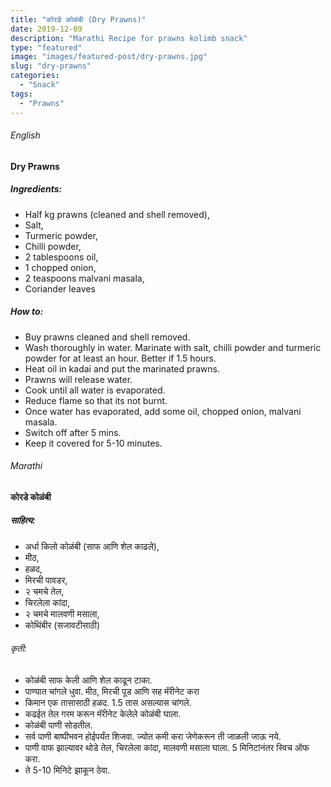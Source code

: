 ```yaml
---
title: "कोरडे कोळंबी (Dry Prawns)"
date: 2019-12-09
description: "Marathi Recipe for prawns kolimb snack"
type: "featured"
image: "images/featured-post/dry-prawns.jpg"
slug: "dry-prawns"
categories: 
  - "Snack"
tags:
  - "Prawns"
---
```


###### English


#### Dry Prawns

##### Ingredients: 


- Half kg prawns (cleaned and shell removed), 
- Salt, 
- Turmeric powder, 
- Chilli powder, 
- 2 tablespoons oil, 
- 1 chopped onion, 
- 2 teaspoons malvani masala, 
- Coriander leaves



##### How to: 
- Buy prawns cleaned and shell removed.
- Wash thoroughly in water. Marinate with salt, chilli powder and 
turmeric powder for at least an hour. Better if 1.5 hours. 
- Heat oil in kadai and put the marinated prawns.
- Prawns will release water. 
- Cook until all water is evaporated. 
- Reduce flame so that its not burnt. 
- Once water has evaporated, add some oil, chopped onion, malvani masala. 
- Switch off after 5 mins. 
- Keep it covered for 5-10 minutes.






###### Marathi


#### कोरडे कोळंबी

##### साहित्य: 

 
- अर्धा किलो कोळंबी (साफ आणि शेल काढले), 
- मीठ, 
- हळद, 
- मिरची पावडर, 
- २ चमचे तेल,
- चिरलेला कांदा, 
- २ चमचे मालवणी मसाला, 
- कोथिंबीर (सजावटीसाठी)




###### कृती:


- कोळंबी साफ केली आणि शेल काढून टाका.
- पाण्यात चांगले धुवा. मीठ, मिरची पूड आणि सह मॅरीनेट करा
- किमान एक तासासाठी हळद. 1.5 तास असल्यास चांगले.
- कढईत तेल गरम करून मॅरीनेट केलेले कोळंबी घाला.
- कोळंबी पाणी सोडतील.
- सर्व पाणी बाष्पीभवन होईपर्यंत शिजवा. ज्योत कमी करा जेणेकरून ती जाळली जाऊ नये.
- पाणी वाफ झाल्यावर थोडे तेल, चिरलेला कांदा, मालवणी मसाला घाला. 5 मिनिटांनंतर स्विच ऑफ करा.
- ते 5-10 मिनिटे झाकून ठेवा.


